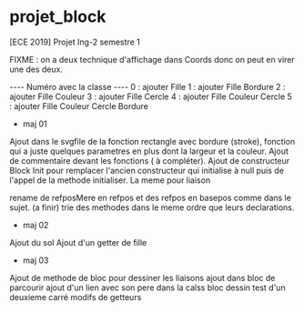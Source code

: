 # projet_block
[ECE 2019] Projet Ing-2 semestre 1

FIXME :
on a deux technique d'affichage dans Coords donc on peut en virer une des deux.

---- Numéro avec la classe ----
0 : ajouter Fille
1 : ajouter Fille Bordure 
2 : ajouter Fille Couleur
3 : ajouter Fille Cercle 
4 : ajouter Fille Couleur Cercle
5 : ajouter Fille Couleur Cercle Bordure


- maj 01

Ajout dans le svgfile de la fonction rectangle avec bordure (stroke), fonction qui a juste quelques parametres en plus dont la largeur et la couleur.
Ajout de commentaire devant les fonctions ( à compléter).
Ajout de constructeur Block Init pour remplacer l'ancien constructeur qui initialise à null puis de l'appel de la methode initialiser.
La meme pour liaison

rename de refposMere en refpos et des refpos en basepos comme dans le sujet.
(a finir) trie des methodes dans le meme ordre que leurs declarations.


- maj 02

Ajout du sol
Ajout d'un getter de fille


- maj 03

Ajout de methode de bloc pour dessiner les liaisons
ajout dans bloc de parcourir
ajout d'un lien avec son pere dans la calss bloc
dessin test d'un deuxieme carré 
modifs de getteurs


